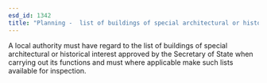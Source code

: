 ```yaml
---
esd_id: 1342
title: "Planning -  list of buildings of special architectural or historical interest"
---
```


A local authority must have regard to the list of buildings of special architectural or historical interest approved by the Secretary of State when carrying out its functions and must where applicable make such lists available for inspection.

